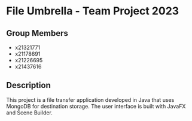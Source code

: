 # File Umbrella - Team Project 2023
## Group Members
- x21321771
- x21178691
- x21226695
- x21437616



## Description
This project is a file transfer application developed in Java that uses MongoDB for destination storage. The user interface is built with JavaFX and Scene Builder.
